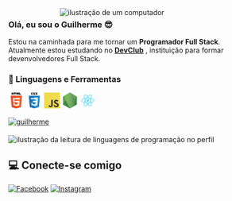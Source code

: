 <img src="https://raw.githubusercontent.com/MicaelliMedeiros/micaellimedeiros/master/image/computer-illustration.png" alt="ilustração de um computador" min-width="400px" max-width="400px" width="400px" align="right">


### Olá, eu sou o Guilherme 😎

<p align="left"> 
  Estou na caminhada para me tornar um <strong>Programador Full Stack</strong>.<br>
  Atualmente estou estudando no <a href="https://rodolfomori.com.br/devclub/"><strong>DevClub</strong></a> , instituição para formar devenvolvedores Full Stack.
</p>


### 🚀 Linguagens e Ferramentas

<code><img height="32" src="https://raw.githubusercontent.com/github/explore/80688e429a7d4ef2fca1e82350fe8e3517d3494d/topics/html/html.png" alt="HTML5"/></code>
<code><img height="32" src="https://raw.githubusercontent.com/github/explore/80688e429a7d4ef2fca1e82350fe8e3517d3494d/topics/css/css.png" alt="CSS"/></code>
<code><img height="32" src="https://raw.githubusercontent.com/github/explore/80688e429a7d4ef2fca1e82350fe8e3517d3494d/topics/javascript/javascript.png" alt="Javascript"/></code>
<code><img height="32" src="https://raw.githubusercontent.com/github/explore/80688e429a7d4ef2fca1e82350fe8e3517d3494d/topics/nodejs/nodejs.png" alt="NodeJS"/></code>
<code><img height="32" src="https://raw.githubusercontent.com/github/explore/80688e429a7d4ef2fca1e82350fe8e3517d3494d/topics/react/react.png" alt="React"/></code>

<a href="https://github.com/guilhermecoutinho-rc" title="ilustração do mapeamento do perfil">
 <img align="center" margin-left = "100px" src="https://github-readme-stats.vercel.app/api?username=guilhermecoutin&show_icons=true&theme=dracula&line_height=27" alt=guilherme github stats"/>
</a><br>

<br>
<img align="center" src="https://github-readme-stats.vercel.app/api/top-langs/?username=guilhermecoutin&theme=dracula&hide_langs_below=1" alt="ilustração da leitura de linguagens de programação no perfil"/>


## 💻 Conecte-se comigo

<p align="left">
  <a href="https://www.facebook.com/guilhermecoutinho.rc" title="Facebook">
  <img src="https://img.shields.io/badge/-Facebook-3b5998?style=flat-square&labelColor=3b5998&logo=facebook&logoColor=white&link=https://www.facebook.com/guilhermecoutinho.rc" alt="Facebook"/></a>
  <a href="https://www.instagram.com/guilherme._coutinho/" title="Instagram">
  <img src="https://img.shields.io/badge/-Instagram-DF0174?style=flat-square&labelColor=DF0174&logo=instagram&logoColor=white&link=https://www.instagram.com/guilherme._coutinho/" alt="Instagram"/></a>
</p>


